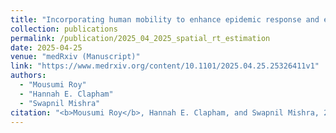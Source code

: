 ```yaml
---
title: "Incorporating human mobility to enhance epidemic response and estimate real-time reproduction numbers"
collection: publications
permalink: /publication/2025_04_2025_spatial_rt_estimation
date: 2025-04-25
venue: "medRxiv (Manuscript)"
link: "https://www.medrxiv.org/content/10.1101/2025.04.25.25326411v1"
authors:
  - "Mousumi Roy"
  - "Hannah E. Clapham"
  - "Swapnil Mishra"
citation: "<b>Mousumi Roy</b>, Hannah E. Clapham, and Swapnil Mishra, 2025. &quot;Incorporating human mobility to enhance epidemic response and estimate real-time reproduction numbers.&quot; <i>medRxiv</i>, pp.2025-04."
---
```


